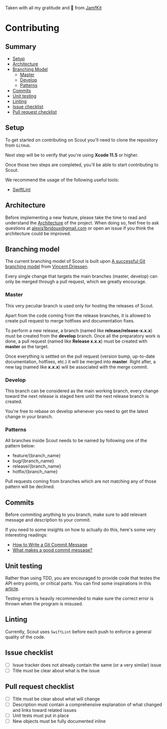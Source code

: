 Taken with all my gratitude and 💚 from [JamfKit](https://github.com/Ethenyl/JAMFKit)

# Contributing #

## Summary ##

- [Setup](#setup)
- [Architecture](architecture)
- [Branching Model](#branching-model)
  - [Master](#master)
  - [Develop](#develop)
  - [Patterns](#patterns)
- [Commits](#commits)
- [Unit testing](#unit-testing)
- [Linting](#linting)
- [Issue checklist](#issue-checklist)
- [Pull request checklist](#pull-request-checklist)

## Setup ##

To get started on contributing on Scout you'll need to clone the repository from `GitHub`.

Next step will be to verify that you're using **Xcode 11.5** or higher.

Once those two steps are completed, you'll be able to start contributing to Scout.

We recommend the usage of the following useful tools:
- [SwiftLint](https://github.com/realm/SwiftLint)

## Architecture

Before implementing a new feature, please take the time to read and understand the [Architecture](https://github.com/ABridoux/scout/wiki/%5B80%5D-Architecture) of the project. When doing so, feel free to ask questions at alexis1bridoux@gmail.com or open an issue if you think the architecture could be improved.

## Branching model ##

The current branching model of Scout is built upon [A successful Git branching model](http://nvie.com/posts/a-successful-git-branching-model) from [Vincent Driessen](http://nvie.com).

Every single change that targets the main branches (master, develop) can only be merged through a pull request, which we greatly encourage.

### Master ###

This very peculiar branch is used only for hosting the releases of Scout.

Apart from the code coming from the release branches, it is allowed to create pull request to merge hotfixes and documentation fixes.

To perform a new release, a branch (named like **release/release-x.x.x**) must be created from the **develop** branch. Once all the preparatory work is done, a pull request (named like **Release x.x.x**) must be created with **master** as the target.

Once everything is settled on the pull request (version bump, up-to-date documentation, hotfixes, etc.) it will be merged into **master**. Right after, a new tag (named like **x.x.x**) will be associated with the merge commit.

### Develop ###

This branch can be considered as the main working branch, every change toward the next release is staged here until the next release branch is created.

You're free to rebase on develop whenever you need to get the latest change in your branch.

### Patterns ###

All branches inside Scout needs to be named by following one of the pattern below:

- feature/{branch_name}
- bug/{branch_name}
- release/{branch_name}
- hotfix/{branch_name}

Pull requests coming from branches which are not matching any of those pattern will be declined.

## Commits ##

Before commiting anything to you branch, make sure to add relevant message and description to your commit.

If you need to some insights on how to actually do this, here's some very interesting readings:

- [How to Write a Git Commit Message](https://chris.beams.io/posts/git-commit)
- [What makes a good commit message?](https://hackernoon.com/what-makes-a-good-commit-message-995d23687ad)

## Unit testing ##

Rather than using TDD, you are encouraged to provide code that testes the API entry points, or critical parts. You can find some inspirations in this [article](https://www.swiftbysundell.com/articles/pragmatic-unit-testing-in-swift/).

Testing errors is heavily recommended to make sure the correct error is thrown when the program is misused.

## Linting ##

Currently, Scout uses `SwiftLint` before each push to enforce a general quality of the code.
## Issue checklist ##

- [ ] Issue tracker does not already contain the same (or a very similar) issue
- [ ] Title must be clear about what is the issue
## Pull request checklist ##

- [ ] Title must be clear about what will change
- [ ] Description must contain a comprehensive explanation of what changed and links toward related issues
- [ ] Unit tests must put in place
- [ ] New objects must be fully documented inline